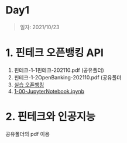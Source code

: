 # Day1

> 일자: 2021/10/23

# 1. 핀테크 오픈뱅킹 API

1. 핀테크-1-1핀테크-202110.pdf (공유폴더)
2. 핀테크-1-2OpenBanking-202110.pdf (공유폴더
3. [실습 오픈뱅킹](1-1.2오픈뱅킹-NH_0.ipynb)
4. [1-00-JupyterNotebook.ipynb](https://github.com/thinkbee/lecture_AI_2021/blob/main/day1/1-00-JupyterNotebook.ipynb)

# 2. 핀테크와 인공지능

공유폴더의 pdf 이용

